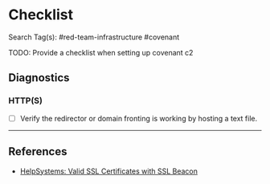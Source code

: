 # Checklist

Search Tag(s): #red-team-infrastructure #covenant

TODO: Provide a checklist when setting up covenant c2

## Diagnostics

### HTTP(S)

- [ ] Verify the redirector or domain fronting is working by hosting a text file. 

---
## References

- [HelpSystems: Valid SSL Certificates with SSL Beacon](https://hstechdocs.helpsystems.com/manuals/cobaltstrike/current/userguide/content/topics/malleable-c2_valid-ssl-certificates.htm)
